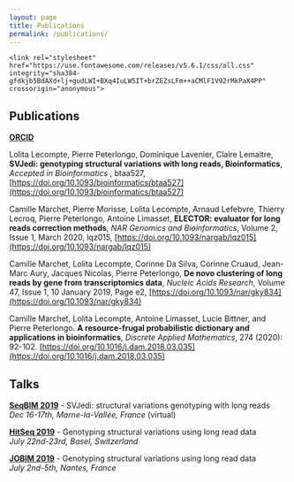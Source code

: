 ```yaml
---
layout: page
title: Publications
permalink: /publications/
---
```


```
<link rel="stylesheet" href="https://use.fontawesome.com/releases/v5.6.1/css/all.css" integrity="sha384-gfdkjb5BdAXd+lj+gudLWI+BXq4IuLW5IT+brZEZsLFm++aCMlF1V92rMkPaX4PP" crossorigin="anonymous">
```

## Publications

<i class="fab fa-orcid"></i> **[ORCID](http://orcid.org/0000-0001-8773-6317)**

Lolita Lecompte, Pierre Peterlongo, Dominique Lavenier, Claire Lemaitre, **SVJedi: genotyping structural variations with long reads, Bioinformatics**, *Accepted in Bioinformatics* , btaa527, [https://doi.org/10.1093/bioinformatics/btaa527](https://doi.org/10.1093/bioinformatics/btaa527)

Camille Marchet, Pierre Morisse, Lolita Lecompte, Arnaud Lefebvre, Thierry Lecroq, Pierre Peterlongo, Antoine Limasset, **ELECTOR: evaluator for long reads correction methods**, *NAR Genomics and Bioinformatics*, Volume 2, Issue 1, March 2020, lqz015, [https://doi.org/10.1093/nargab/lqz015](https://doi.org/10.1093/nargab/lqz015)

Camille Marchet, Lolita Lecompte, Corinne Da Silva, Corinne Cruaud, Jean-Marc Aury, Jacques Nicolas, Pierre Peterlongo, **De novo clustering of long reads by gene from transcriptomics data**, *Nucleic Acids Research*, Volume 47, Issue 1, 10 January 2019, Page e2, [https://doi.org/10.1093/nar/gky834](https://doi.org/10.1093/nar/gky834)

Camille Marchet, Lolita Lecompte, Antoine Limasset, Lucie Bittner, and Pierre Peterlongo. **A resource-frugal probabilistic dictionary and applications in bioinformatics**, *Discrete Applied Mathematics*, 274 (2020): 92-102. [https://doi.org/10.1016/j.dam.2018.03.035](https://doi.org/10.1016/j.dam.2018.03.035)

## Talks

**[SeqBIM 2019](https://seqbim.cnrs.fr/)** - SVJedi: structural variations genotyping with long reads  
 *Dec 16-17th, Marne-la-Vallée, France* (virtual)

**[HitSeq 2019](https://www.iscb.org/cms_addon/conferences/ismbeccb2019/hitseq.php)** - Genotyping structural variations using long read data  
*July 22nd-23rd, Basel, Switzerland*

**[JOBIM 2019](https://jobim2019.sciencesconf.org)** - Genotyping structural variations using long read data  
 *July 2nd-5th, Nantes, France*


